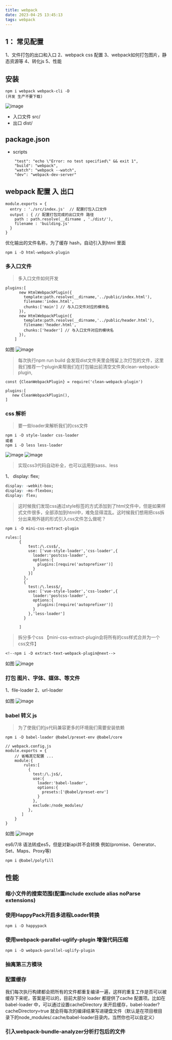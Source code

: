 ```yaml
---
title: webpack
date: 2023-04-25 13:45:13
tags: webpack
---
```


## 1： 常见配置
 1、文件打包的出口和入口
 2、webpack css 配置
 3、webpack如何打包图片，静态资源等
 4、转化js
 5、性能
 
 
 
 ## 安装
 
```
npm i webpack webpack-cli -D
(开发 生产不要下载)
```

 
![image](/img/webpack1.png)
 
-  入口文件 src/
-  出口 dist/

## package.json

- scripts

```
    "test": "echo \"Error: no test specified\" && exit 1",
    "build": "webpack",
    "watch": "webpack --watch",
    "dev": "webpack-dev-server"
```

## webpack 配置 入 出口


```
module.exports = {
  entry : './src/index.js'  // 配置打包入口文件
  output : { // 配置打包完成的出口文件 路径 
    path : path.resolve(__dirname , './dist/'),
    filename : 'building.js'
  }
}
```

优化输出的文件名称，为了缓存 hash，自动引入到html 里面

```
npm i -D html-webpack-plugin
```

### 多入口文件

> 多入口文件如何开发


```
plugins:[
      new HtmlWebpackPlugin({
        template:path.resolve(__dirname,'../public/index.html'),
        filename:'index.html',
        chunks:['main'] // 与入口文件对应的模块名
      }),
      new HtmlWebpackPlugin({
        template:path.resolve(__dirname,'../public/header.html'),
        filename:'header.html',
        chunks:['header'] // 与入口文件对应的模块名
      }),
    ]

```

如图
![image](/img/webpack2.png)


> 每次执行npm run build 会发现dist文件夹里会残留上次打包的文件，这里我们推荐一个plugin来帮我们在打包输出前清空文件夹clean-webpack-plugin, 

```
const {CleanWebpackPlugin} = require('clean-webpack-plugin')

plugins:[
   new CleanWebpackPlugin(),
]

```

### css 解析

> 要一些loader来解析我们的css文件

```
npm i -D style-loader css-loader
或者
npm i -D less less-loader

```
![image](/img/webpack22.png)
![image](/img/webpack222.png)

> 实现css3代码自动补全，也可以运用到sass、less

1、 display: flex;
``` css
display: -webkit-box;
display: -ms-flexbox;
display: flex;
```

> 这时候我们发现css通过style标签的方式添加到了html文件中，但是如果样式文件很多，全部添加到html中，难免显得混乱。这时候我们想用把css拆分出来用外链的形式引入css文件怎么做呢？

```
npm i -D mini-css-extract-plugin
```

```
rules:[
      {
          test:/\.css$/,
          use: ['vue-style-loader','css-loader',{
            loader:'postcss-loader',
            options:{
              plugins:[require('autoprefixer')]
            }
          }]
        },
        {
          test:/\.less$/,
          use: ['vue-style-loader','css-loader',{
            loader:'postcss-loader',
            options:{
              plugins:[require('autoprefixer')]
            }
          },'less-loader']
        }

      ]
```



> 拆分多个css 【mini-css-extract-plugin会将所有的css样式合并为一个css文件】

```
<!--npm i -D extract-text-webpack-plugin@next-->
```

如图
![image](/img/webpack3.png)

###  打包 图片、字体、媒体、等文件

1、file-loader
2、url-loader

如图
![image](/img/webpack4.png)

### babel 转义 js

> 为了使我们的js代码兼容更多的环境我们需要安装依赖

```
npm i -D babel-loader @babel/preset-env @babel/core
```

```
// webpack.config.js
module.exports = {
    // 省略其它配置 ...
    module:{
        rules:[
          {
            test:/\.js$/,
            use:{
              loader:'babel-loader',
              options:{
                presets:['@babel/preset-env']
              }
            },
            exclude:/node_modules/
          },
       ]
    }
}
```
如图
![image](/img/webpack5.png)

es6/7/8 语法转成es5，但是对新api并不会转换 例如(promise、Generator、Set、Maps、Proxy等)

```
npm i @babel/polyfill
```

## 性能
### 缩小文件的搜索范围(配置include exclude alias noParse extensions)

### 使用HappyPack开启多进程Loader转换

```
npm i -D happypack
```

### 使用webpack-parallel-uglify-plugin 增强代码压缩

```
npm i -D webpack-parallel-uglify-plugin
```

### 抽离第三方模块

### 配置缓存

我们每次执行构建都会把所有的文件都重复编译一遍，这样的重复工作是否可以被缓存下来呢，答案是可以的，目前大部分 loader 都提供了cache 配置项。比如在 babel-loader 中，可以通过设置cacheDirectory 来开启缓存，babel-loader?cacheDirectory=true 就会将每次的编译结果写进硬盘文件（默认是在项目根目录下的node_modules/.cache/babel-loader目录内，当然你也可以自定义）

### 引入webpack-bundle-analyzer分析打包后的文件